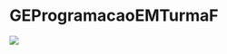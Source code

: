 # GEProgramacaoEMTurmaF

[![](https://disneyplusbrasil.com.br/wp-content/uploads/2021/10/O-Estranho-Mundo-de-Jack-Disney-Plus.jpg)](https://www.youtube.com/watch?v=4-vYO1wW2yo)
